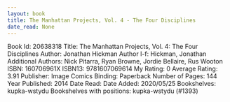 ```yaml
---
layout: book
title: The Manhattan Projects, Vol. 4 - The Four Disciplines
date_read: None
---
```


Book Id: 20638318
Title: The Manhattan Projects, Vol. 4: The Four Disciplines
Author: Jonathan Hickman
Author l-f: Hickman, Jonathan
Additional Authors: Nick Pitarra, Ryan Browne, Jordie Bellaire, Rus Wooton
ISBN: 160706961X
ISBN13: 9781607069614
My Rating: 0
Average Rating: 3.91
Publisher: Image Comics
Binding: Paperback
Number of Pages: 144
Year Published: 2014
Date Read: 
Date Added: 2020/05/25
Bookshelves: kupka-wstydu
Bookshelves with positions: kupka-wstydu (#1393)

